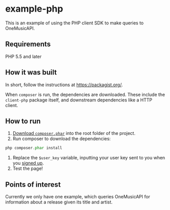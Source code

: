 # example-php

This is an example of using the PHP client SDK to make queries to OneMusicAPI.

## Requirements

PHP 5.5 and later

## How it was built
In short, follow the instructions at https://packagist.org/.

When `composer` is run, the dependencies are downloaded. These include the `client-php` package itself, and downstream dependencies like a HTTP client.

## How to run
1. [Download `composer.phar`](https://getcomposer.org/composer.phar) into the root folder of the project.
1. Run composer to download the dependencies:
```php
php composer.phar install
```
1. Replace the `$user_key` variable, inputting your user key sent to you when you [signed up](http://www.onemusicapi.com/).
1. Test the page!

## Points of interest
Currently we only have one example, which queries OneMusicAPI for information about a release given its title and artist.